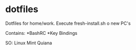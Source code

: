 # dotfiles

Dotfiles for home/work.
Execute fresh-install.sh o new PC's

Contains:
  *BashRC
  *Key Bindings
  
SO: Linux Mint Quiana
